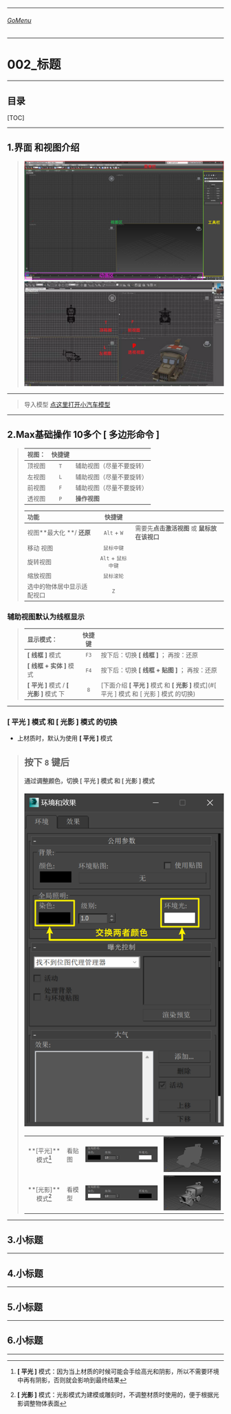 

___________________________________________________________________________________________
###### [GoMenu](../3DMaxBasicsMenu.md)
___________________________________________________________________________________________
# 002_标题


___________________________________________________________________________________________


## 目录

[TOC]


------

## 1.界面 和视图介绍

> ![ebd95f63308e213155b2e3bcdfc0153](./Image/3DMaxBaseV002/ebd95f63308e213155b2e3bcdfc0153.png)![image-20250121221351651](./Image/3DMaxBaseV002/image-20250121221351651.png)

------

> 导入模型  [点这里打开小汽车模型](部分课件\3DMaxBaseV001\qiche.max) 

------

## 2.Max基础操作  10多个 [ 多边形命令 ]

> 
>
> | 视图：     | 快捷键 |                          |
> | ---------- | :----: | ------------------------ |
> | 顶视图 | `T` | 辅助视图（尽量不要旋转） |
> | 左视图 | `L` | 辅助视图（尽量不要旋转） |
> | 前视图 | `F` | 辅助视图（尽量不要旋转） |
> | 透视图 | `P` | **操作视图**             |
>
> | 功能                       |       快捷键       |                                              |
> | :------------------------- | :----------------: | -------------------------------------------- |
> | 视图**最大化 **/ **还原**  |    `Alt` + `W`     | 需要先**点击激活视图** 或 **鼠标放在该视口** |
> | 移动 视图                  |     `鼠标中键`     |                                              |
> | 旋转视图                   | `Alt` + `鼠标中键` |                                              |
> | 缩放视图                   |     `鼠标滚轮`     |                                              |
> | 选中的物体居中显示适配视口 |        `Z`         |                                              |
>

### 辅助视图默认为线框显示

> | 显示模式：                               | 快捷键 |                                                              |
> | :--------------------------------------- | :----: | ------------------------------------------------------------ |
> | **[ 线框 ]** 模式                        |  `F3`  | 按下后：切换 **[ 线框 ]** ； 再按：还原                      |
> | **[ 线框 + 实体 ]** 模式                 |  `F4`  | 按下后：切换 **[ 线框 + 贴图 ]** ； 再按：还原               |
> | **[ 平光 ]** 模式 / **[ 光影 ]** 模式 下 |  `8`   | [下面介绍 **[ 平光 ]** 模式 和 **[ 光影 ]** 模式](#[ 平光 ] 模式 和 [ 光影 ] 模式 的切换) |

------

###  [ 平光 ] 模式 和 [ 光影 ] 模式 的切换

- 上材质时，默认为使用 **[ 平光 ]** 模式

> ## 按下 `8` 键后
>
> #### 通过调整颜色，切换  [ 平光 ] 模式  和  [ 光影 ] 模式
>
> #### ![image-20250121224901157](./Image/3DMaxBaseV002/image-20250121224901157.png)
>
> |                    |        |                                                              |                                                              |
> | :----------------: | ------ | :----------------------------------------------------------: | ------------------------------------------------------------ |
> | **[平光]**模式[^1] | 看贴图 | ![image-20250121225023190](./Image/3DMaxBaseV002/image-20250121225023191.png) | ![image-20250121225633473](./Image/3DMaxBaseV002/image-20250121225633474.png) |
> | **[光影]**模式[^2] | 看模型 | ![image-202501212250346183](./Image/3DMaxBaseV002/image-202501212250346183.png) | ![image-20250121225444531](./Image/3DMaxBaseV002/image-20250121225444532.png) |
>
> 

------

## 3.小标题

> 

------

## 4.小标题

> 

------

## 5.小标题

> 

------

## 6.小标题

> 

------



[^1]: **[ 平光 ]** 模式：因为当上材质的时候可能会手绘高光和阴影，所以不需要环境中再有阴影，否则就会影响到最终结果
[^2]: **[ 光影 ]** 模式：光影模式为建模或雕刻时，不调整材质时使用的，便于根据光影调整物体表面

